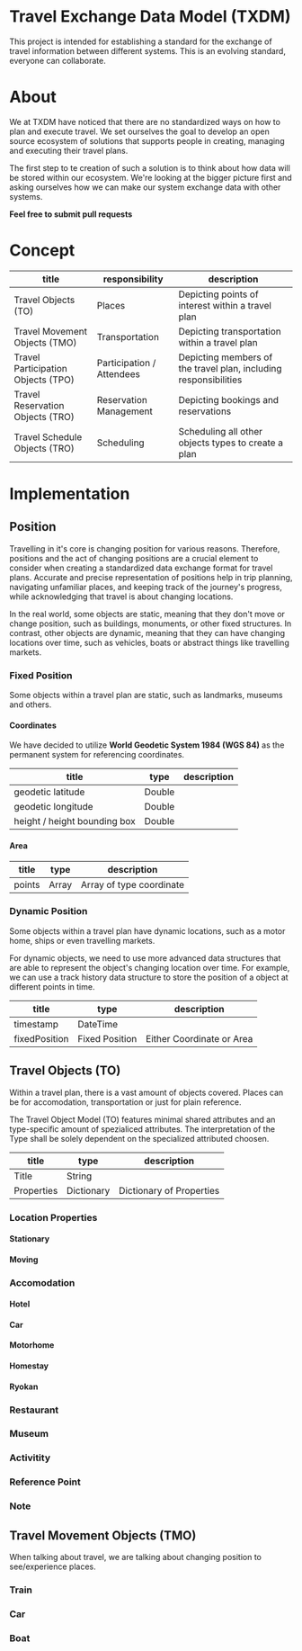 # Travel Exchange Data Model (TXDM)
This project is intended for establishing a standard for the exchange of travel information between different systems. This is an evolving standard, everyone can collaborate.

# About
We at TXDM have noticed that there are no standardized ways on how to plan and execute travel. We set ourselves the goal to develop an open source ecosystem of solutions that supports people in creating, managing and executing their travel plans.

The first step to te creation of such a solution is to think about how data will be stored within our ecosystem. We're looking at the bigger picture first and asking ourselves how we can make our system exchange data with other systems.

**Feel free to submit pull requests**

# Concept

| title | responsibility| description |
|-------------|-------------|-------------|
|Travel Objects (TO)|Places| Depicting points of interest within a travel plan           |
|Travel Movement Objects (TMO)|Transportation| Depicting transportation within a travel plan           |
|Travel Participation Objects (TPO)|Participation / Attendees| Depicting members of the travel plan, including responsibilities           |
|Travel Reservation Objects (TRO)|Reservation Management| Depicting bookings and reservations           |
|Travel Schedule Objects (TRO)|Scheduling| Scheduling all other objects types to create a plan           |

# Implementation

## Position
Travelling in it's core is changing position for various reasons. Therefore, positions and the act of changing positions are a crucial element to consider when creating a standardized data exchange format for travel plans. Accurate and precise representation of positions help in trip planning, navigating unfamiliar places, and keeping track of the journey's progress, while acknowledging that travel is about changing locations.

In the real world, some objects are static, meaning that they don't move or change position, such as buildings, monuments, or other fixed structures. In contrast, other objects are dynamic, meaning that they can have changing locations over time, such as vehicles, boats or abstract things like travelling markets.

### Fixed Position
Some objects within a travel plan are static, such as landmarks, museums and others.

#### Coordinates
We have decided to utilize **World Geodetic System 1984 (WGS 84)** as the permanent system for referencing coordinates.

| title | type | description |
|-------------|-----------|-------------|
|geodetic latitude|Double|             |
|geodetic longitude|Double|             |
|height / height bounding box|Double|             |

#### Area
| title | type | description |
|-------------|-----------|-------------|
|points|Array| Array of type coordinate            |

### Dynamic Position
Some objects within a travel plan have dynamic locations, such as a motor home, ships or even travelling markets.

For dynamic objects, we need to use more advanced data structures that are able to represent the object's changing location over time. For example, we can use a track history data structure to store the position of a object at different points in time.

| title | type | description |
|-------------|-----------|-------------|
|timestamp|DateTime|             |
|fixedPosition|Fixed Position|Either Coordinate or Area             |

## Travel Objects (TO)
Within a travel plan, there is a vast amount of objects covered. Places can be for accomodation, transportation or just for plain reference.

The Travel Object Model (TO) features minimal shared attributes and an type-specific amount of spezialiced attributes. The interpretation of the Type shall be solely dependent on the specialized attributed choosen.

| title | type | description |
|-------------|-----------|-------------|
|Title|String| |
|Properties|Dictionary| Dictionary of Properties|

### Location Properties

#### Stationary
#### Moving

### Accomodation

#### Hotel
#### Car
#### Motorhome
#### Homestay
#### Ryokan

### Restaurant

### Museum

### Activitity

### Reference Point

### Note

## Travel Movement Objects (TMO)
When talking about travel, we are talking about changing position to see/experience places. 

### Train

### Car

### Boat
